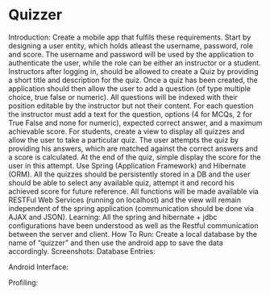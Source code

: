 # Quizzer
Introduction: 
Create a mobile app that fulfils these requirements. Start by designing a user entity, which holds atleast the username, password, role and score. The username and password will be used by the application to authenticate the user, while the role can be either an instructor or a student.
Instructors after logging in, should be allowed to create a Quiz by providing a short title and description for the quiz. Once a quiz has been created, the application should then allow the user to add a question (of type multiple choice, true false or numeric). All questions will be indexed with their position editable by the instructor but not their content. For each question the instructor must add a text for the question, options (4 for MCQs, 2 for True False and none for numeric), expected correct answer, and a maximum achievable score.
For students, create a view to display all quizzes and allow the user to take a particular quiz. The user attempts the quiz by providing his answers, which are matched against the correct answers and a score is calculated. At the end of the quiz, simple display the score for the user in this attempt.
Use Spring (Application Framework) and Hibernate (ORM). All the quizzes should be persistently stored in a DB and the user should be able to select any available quiz, attempt it and record his achieved score for future reference.
All functions will be made available via RESTFul Web Services (running on localhost) and the view will remain independent of the spring application (communication should be done via AJAX and JSON).
Learning: All the spring and hibernate + jdbc configurations have been understood as well as the Restful communication between the server and client.
How To Run: Create a local database by the name of “quizzer” and then use the android app to save the data accordingly.
Screenshots:
Database Entries:
 
Android Interface:
 
       


Profiling:
